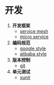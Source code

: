 # 开发

1. **开发框架**
   <!-- istio -->
   - [service mesh](wiki/java/spring_cloud_config.md)
   <!-- consul -->
   - [micro service](wiki/java/spring_cloud_config.md)
2. **编码规范**
   - [google style](container/kubernetes.md)
   - [alibaba style](container/kubernetes.md)
3. **版本控制**
   - [git](container/kubernetes.md)
4. **单元测试**
   - [xunit](container/kubernetes.md)
